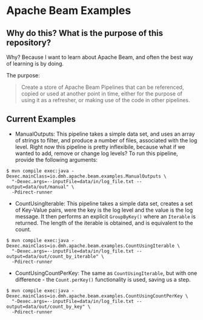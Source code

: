 # Apache Beam Examples

## Why do this? What is the purpose of this repository?

Why? Because I want to learn about Apache Beam, and often the best way of learning is by doing.

The purpose:

> Create a store of Apache Beam Pipelines that can be referenced, copied or used at another point in time, 
either for the purpose of using it as a refresher, or making use of the code in other pipelines.

## Current Examples

- ManualOutputs: This pipeline takes a simple data set, and uses an array of strings to filter,
and produce a number of files, associated with the log level. Right now this pipeline is pretty inflexibile,
because what if we wanted to add, remove or change log levels?
To run this pipeline, provide the following arguments:
```
$ mvn compile exec:java -Dexec.mainClass=io.dmh.apache.beam.examples.ManualOutputs \
  "-Dexec.args=--inputFile=data/in/log_file.txt --output=data/out/manual" \
  -Pdirect-runner
```

- CountUsingIterable: This pipeline takes a simple data set, creates a set of Key-Value pairs, were the key is the
log level and the value is the log message. It then performs an explicit `GroupByKey()` where an `Iterable` is returned.
The length of the iterable is obtained, and is equivalent to the count.
```
$ mvn compile exec:java -Dexec.mainClass=io.dmh.apache.beam.examples.CountUsingIterable \
  "-Dexec.args=--inputFile=data/in/log_file.txt --output=data/out/count_by_iterable" \
  -Pdirect-runner
```

- CountUsingCountPerKey: The same as `CountUsingIterable`, but with one difference - the `Count.perKey()` functionality is used,
saving us a step.
```
$ mvn compile exec:java -Dexec.mainClass=io.dmh.apache.beam.examples.CountUsingCountPerKey \
  "-Dexec.args=--inputFile=data/in/log_file.txt --output=data/out/count_by_key" \
  -Pdirect-runner
```
